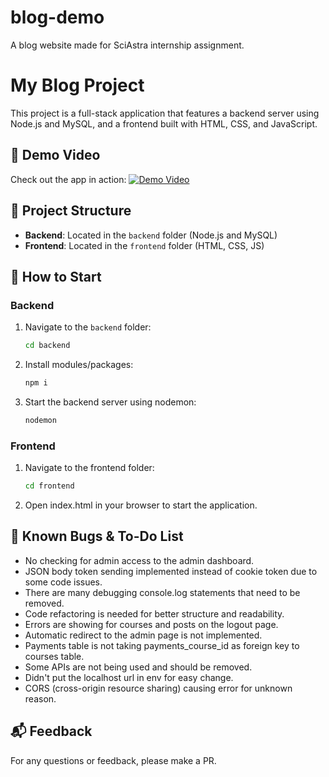 # blog-demo

A blog website made for SciAstra internship assignment.

# My Blog Project

This project is a full-stack application that features a backend server using Node.js and MySQL, and a frontend built with HTML, CSS, and JavaScript. 

## 🎥 Demo Video

Check out the app in action:
[![Demo Video](YTlink/maxresdefault.jpg)](YTlink)

## 📁 Project Structure

- **Backend**: Located in the `backend` folder (Node.js and MySQL)
- **Frontend**: Located in the `frontend` folder (HTML, CSS, JS)

## 🚀 How to Start

### Backend
1. Navigate to the `backend` folder:
   ```bash
   cd backend
2. Install modules/packages:
    ```bash
    npm i
3. Start the backend server using nodemon:
    ```bash
    nodemon
### Frontend
1. Navigate to the frontend folder:
    ```bash
    cd frontend
2. Open index.html in your browser to start the application.

## 🐞 Known Bugs & To-Do List

- No checking for admin access to the admin dashboard.
- JSON body token sending implemented instead of cookie token due to some code issues.
- There are many debugging console.log statements that need to be removed.
- Code refactoring is needed for better structure and readability.
- Errors are showing for courses and posts on the logout page.
- Automatic redirect to the admin page is not implemented.
- Payments table is not taking payments_course_id as foreign key to courses table.
- Some APIs are not being used and should be removed.
- Didn't put the localhost url in env for easy change.
- CORS (cross-origin resource sharing) causing error for unknown reason.

## 📬 Feedback

For any questions or feedback, please make a PR.
